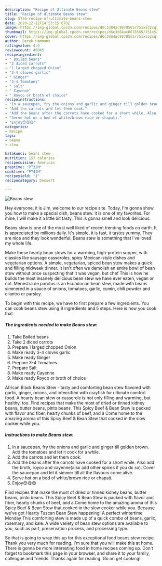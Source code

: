 ```yaml
---
description: "Recipe of Ultimate Beans stew"
title: "Recipe of Ultimate Beans stew"
slug: 5736-recipe-of-ultimate-beans-stew
date: 2020-12-12T14:53:15.070Z
image: https://img-global.cpcdn.com/recipes/d6c3d84ac8078565/751x532cq70/beans-stew-recipe-main-photo.jpg
thumbnail: https://img-global.cpcdn.com/recipes/d6c3d84ac8078565/751x532cq70/beans-stew-recipe-main-photo.jpg
cover: https://img-global.cpcdn.com/recipes/d6c3d84ac8078565/751x532cq70/beans-stew-recipe-main-photo.jpg
author: Derek Hammond
ratingvalue: 4.6
reviewcount: 46045
recipeingredient:
- " Boiled beans"
- "2 diced carrots"
- "1 larged chopped Onion"
- "3-4 cloves garlic"
- " Ginger"
- "3-4 Tomatoes"
- " Salt"
- " Cayenne"
- " Royco or broth of choice"
recipeinstructions:
- "In a saucepan, fry the onions and garlic and ginger till golden brown. Add the tomatoes and let it cook for a while."
- "Add the carrots and let them cook."
- "Add the beans after the carrots have cooked for a short while. Also add the broth, royco and cayenne(also add other spices if you do so). Cover the saucepan and let it simmer till all the flavours come alive."
- "Serve hot on a bed of white/brown rice or chapati."
- "Enjoy😊😋😋"
categories:
- Recipe
tags:
- beans
- stew

katakunci: beans stew 
nutrition: 157 calories
recipecuisine: American
preptime: "PT32M"
cooktime: "PT44M"
recipeyield: "1"
recipecategory: Dessert

---
```



![Beans stew](https://img-global.cpcdn.com/recipes/d6c3d84ac8078565/751x532cq70/beans-stew-recipe-main-photo.jpg)

Hey everyone, it is Jim, welcome to our recipe site. Today, I'm gonna show you how to make a special dish, beans stew. It is one of my favorites. For mine, I will make it a little bit tasty. This is gonna smell and look delicious.

Beans stew is one of the most well liked of recent trending foods on earth. It is appreciated by millions daily. It's simple, it is fast, it tastes yummy. They are nice and they look wonderful. Beans stew is something that I've loved my whole life.

Make these hearty bean stews for a warming, high-protein supper, with classics like sausage casseroles, spicy Mexican-style dishes and vegetarian options. A simple, vegetarian, spiced bean stew makes a quick and filling midweek dinner. It isn&#39;t often we demolish an entire bowl of bean stew without once suspecting that it was vegan, but chef This is how he builds the most insanely delicious bean stew we have ever eaten, vegan or not. Menestra de porotos is an Ecuadorian bean stew, made with beans simmered in a sauce of onions, tomatoes, garlic, cumin, chili powder and cilantro or parsley.


To begin with this recipe, we have to first prepare a few ingredients. You can cook beans stew using 9 ingredients and 5 steps. Here is how you cook that.

<!--inarticleads1-->

##### The ingredients needed to make Beans stew:

1. Take  Boiled beans
1. Take 2 diced carrots
1. Prepare 1 larged chopped Onion
1. Make ready 3-4 cloves garlic
1. Make ready  Ginger
1. Prepare 3-4 Tomatoes
1. Prepare  Salt
1. Make ready  Cayenne
1. Make ready  Royco or broth of choice


African Black Beans Stew - tasty and comforting bean stew flavored with garlic, ginger, onions, and intensified with crayfish for ultimate comfort food. A hearty bean stew or casserole is not only filling and warming, but healthy, too. Find recipes that make the most of dried or tinned kidney beans, butter beans, pinto beans. This Spicy Beef &amp; Bean Stew is packed with flavor and fiber, hearty chunks of beef, and a Come home to the amazing aroma of this Spicy Beef &amp; Bean Stew that cooked in the slow cooker while you. 

<!--inarticleads2-->

##### Instructions to make Beans stew:

1. In a saucepan, fry the onions and garlic and ginger till golden brown. Add the tomatoes and let it cook for a while.
1. Add the carrots and let them cook.
1. Add the beans after the carrots have cooked for a short while. Also add the broth, royco and cayenne(also add other spices if you do so). Cover the saucepan and let it simmer till all the flavours come alive.
1. Serve hot on a bed of white/brown rice or chapati.
1. Enjoy😊😋😋


Find recipes that make the most of dried or tinned kidney beans, butter beans, pinto beans. This Spicy Beef &amp; Bean Stew is packed with flavor and fiber, hearty chunks of beef, and a Come home to the amazing aroma of this Spicy Beef &amp; Bean Stew that cooked in the slow cooker while you. Because we&#39;ve got Hearty Tuscan Bean Stew happening! A perfect wintertime Monday This comforting stew is made up of a quick combo of beans, garlic, rosemary, and kale. A wide variety of bean stew options are available to you, such as part, preservation process, and processing type. 

So that is going to wrap this up for this exceptional food beans stew recipe. Thank you very much for reading. I'm sure that you will make this at home. There is gonna be more interesting food in home recipes coming up. Don't forget to bookmark this page in your browser, and share it to your family, colleague and friends. Thanks again for reading. Go on get cooking!
